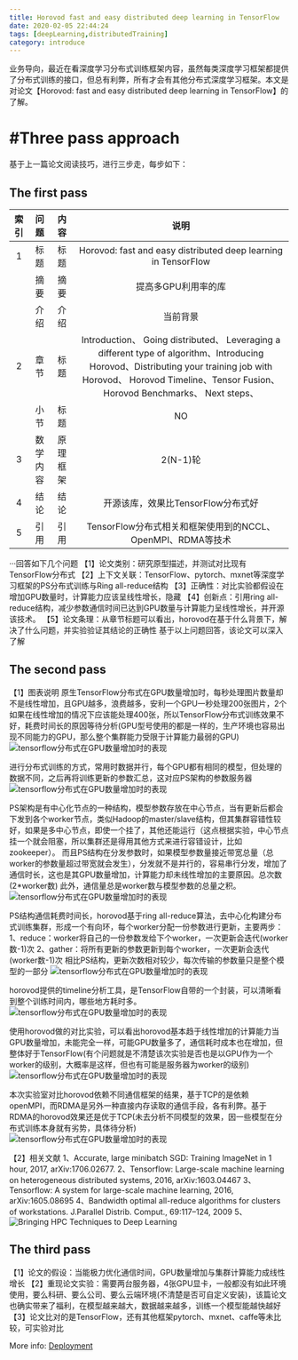 ```yaml
---
title: Horovod fast and easy distributed deep learning in TensorFlow
date: 2020-02-05 22:44:24
tags: [deepLearning,distributedTraining]
category: introduce
---
```

业务导向，最近在看深度学习分布式训练框架内容，虽然每类深度学习框架都提供了分布式训练的接口，但总有利弊，所有才会有其他分布式深度学习框架。本文是对论文【Horovod: fast and easy distributed deep learning in TensorFlow】的了解。

# #Three pass approach
基于上一篇论文阅读技巧，进行三步走，每步如下：
## The first pass
索引 | 问题 | 内容 | 说明
:-: | :-: | :-: | :-: 
1	| 标题 | 标题 | Horovod: fast and easy distributed deep learning in TensorFlow|
	| 摘要 | 摘要 | 提高多GPU利用率的库 |
	| 介绍 | 介绍 | 当前背景 |
2   | 章节 | 标题 | Introduction、 Going distributed、 Leveraging a different type of algorithm、Introducing Horovod、Distributing your training job with Horovod、 Horovod Timeline、Tensor Fusion、 Horovod Benchmarks、 Next steps、|
    | 小节 | 标题 | NO |
3   | 数学内容 | 原理框架 | 2(N-1)轮 |
4   | 结论 | 结论 | 开源该库，效果比TensorFlow分布式好 |
5   | 引用 | 引用 | TensorFlow分布式相关和框架使用到的NCCL、OpenMPI、RDMA等技术 |

···回答如下几个问题
【1】论文类别：研究原型描述，并测试对比现有TensorFlow分布式
【2】上下文关联：TensorFlow、pytorch、mxnet等深度学习框架的PS分布式训练与Ring all-reduce结构
【3】正确性：对比实验都假设在增加GPU数量时，计算能力应该呈线性增长，隐藏
【4】创新点：引用ring all-reduce结构，减少参数通信时间已达到GPU数量与计算能力呈线性增长，并开源该技术。
【5】论文条理：从章节标题可以看出，horovod在基于什么背景下，解决了什么问题，并实验验证其结论的正确性
基于以上问题回答，该论文可以深入了解

## The second pass
【1】图表说明
原生TensorFlow分布式在GPU数量增加时，每秒处理图片数量却不是线性增加，且GPU越多，浪费越多，安利一个GPU一秒处理200张图片，2个如果在线性增加的情况下应该能处理400张，所以TensorFlow分布式训练效果不好，耗费时间长的原因等待分析(GPU型号使用的都是一样的，生产环境也容易出现不同能力的GPU，那么整个集群能力受限于计算能力最弱的GPU)
![](/images/horovod/1.png "tensorflow分布式在GPU数量增加时的表现")

进行分布式训练的方式，常用时数据并行，每个GPU都有相同的模型，但处理的数据不同，之后再将训练更新的参数汇总，这对应PS架构的参数服务器
![](/images/horovod/2.png "tensorflow分布式在GPU数量增加时的表现")

PS架构是有中心化节点的一种结构，模型参数存放在中心节点，当有更新后都会下发到各个worker节点，类似Hadoop的master/slave结构，但其集群容错性较好，如果是多中心节点，即使一个挂了，其他还能运行（这点根据实验，中心节点挂一个就会阻塞，所以集群还是得用其他方式来进行容错设计，比如zookeeper）。
而且PS结构在分发参数时，如果模型参数量接近带宽总量（总worker的参数量超过带宽就会发生），分发就不是并行的，容易串行分发，增加了通信时长，这也是其GPU数量增加，计算能力却未线性增加的主要原因。总次数(2*worker数)
此外，通信量总是worker数与模型参数的总量之积。
![](/images/horovod/3.png "tensorflow分布式在GPU数量增加时的表现")

PS结构通信耗费时间长，horovod基于ring all-reduce算法，去中心化构建分布式训练集群，形成一个有向环，每个worker分配一份参数进行更新，主要两步：
1、reduce：worker将自己的一份参数发给下个worker，一次更新会迭代(worker数-1)次
2、gather：将所有更新的参数更新到每个worker，一次更新会迭代(worker数-1)次
相比PS结构，更新次数相对较少，每次传输的参数量只是整个模型的一部分
![](/images/horovod/4.png "tensorflow分布式在GPU数量增加时的表现")

horovod提供的timeline分析工具，是TensorFlow自带的一个封装，可以清晰看到整个训练时间内，哪些地方耗时多。
![](/images/horovod/5.png "tensorflow分布式在GPU数量增加时的表现")

使用horovod做的对比实验，可以看出horovod基本趋于线性增加的计算能力当GPU数量增加，未能完全一样，可能GPU数量多了，通信耗时成本也在增加，但整体好于TensorFlow(有个问题就是不清楚该次实验是否也是以GPU作为一个worker的级别，大概率是这样，但也有可能是服务器为worker的级别)
![](/images/horovod/6.png "tensorflow分布式在GPU数量增加时的表现")

本次实验室对比horovod依赖不同通信框架的结果，基于TCP的是依赖openMPI，而RDMA是另外一种直接内存读取的通信手段，各有利弊。基于RDMA的horovod效果还是优于TCP(未去分析不同模型的效果，因一些模型在分布式训练本身就有劣势，具体待分析)
![](/images/horovod/7.png "tensorflow分布式在GPU数量增加时的表现")

【2】相关文献
1、Accurate, large minibatch SGD: Training ImageNet in 1 hour, 2017, arXiv:1706.02677.
2、Tensorflow: Large-scale machine learning on heterogeneous distributed systems, 2016, arXiv:1603.04467
3、Tensorflow: A system for large-scale machine learning, 2016, arXiv:1605.08695
4、Bandwidth optimal all-reduce algorithms for clusters of workstations. J.Parallel Distrib. Comput., 69:117–124, 2009
5、![Bringing HPC Techniques to Deep Learning](http://www.gibiansky.com/)

## The third pass
【1】论文的假设：当能极力优化通信时间，GPU数量增加与集群计算能力成线性增长
【2】重现论文实验：需要两台服务器，4张GPU显卡，一般都没有如此环境使用，要么科研、要么公司、要么云端环境(不清楚是否可自定义安装)，该篇论文也确实带来了福利，在模型越来越大，数据越来越多，训练一个模型能越快越好
【3】论文比对的是TensorFlow，还有其他框架pytorch、mxnet、caffe等未比较，可实验对比

More info: [Deployment](https://hexo.io/docs/one-command-deployment.html)

